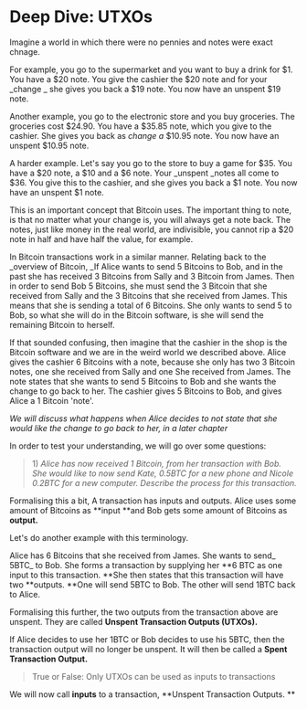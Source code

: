 # Deep Dive: UTXOs

Imagine a world in which there were no pennies and notes were exact chnage.

For example, you go to the supermarket and you want to buy a drink for $1. You have a $20 note. You give the cashier the $20 note and for your _change _ she gives you back a $19 note. You now have an unspent $19 note.

Another example, you go to the electronic store and you buy groceries. The groceries cost $24.90. You have a $35.85 note, which you give to the cashier. She gives you back as _change a_ $10.95 note. You now have an unspent $10.95 note.

A harder example. Let's say you go to the store to buy a game for $35. You have a $20 note, a $10 and a $6 note. Your \_unspent \_notes all come to $36. You give this to the cashier, and she gives you back a $1 note. You now have an unspent $1 note.

This is an important concept that Bitcoin uses. The important thing to note, is that no matter what your change is, you will always get a note back. The notes, just like money in the real world, are indivisible, you cannot rip a $20 note in half and have half the value, for example.

In Bitcoin transactions work in a similar manner. Relating back to the \_overview of Bitcoin, \_If Alice wants to send 5 Bitcoins to Bob, and in the past she has received 3 Bitcoins from Sally and 3 Bitcoin from James. Then  in order to send Bob 5 Bitcoins, she must send the 3 Bitcoin that she received from Sally and the 3 Bitcoins that she received from James. This means that she is sending a total of 6 Bitcoins. She only wants to send 5 to Bob, so what she will do in the Bitcoin software, is she will send the remaining Bitcoin to herself.

If that sounded confusing, then imagine that the cashier in the shop is the Bitcoin software and we are in the weird world we described above. Alice gives the cashier 6 Bitcoins with a note, because she only has two 3 Bitcoin notes, one she received from Sally and one She received from James. The note states that she wants to send 5 Bitcoins to Bob and she wants the change to go back to her. The cashier gives 5 Bitcoins to Bob, and gives Alice a 1 Bitcoin 'note'.

_We will discuss what happens when Alice decides to not state that she would like the change to go back to her, in a later chapter_

In order to test your understanding, we will go over some questions:

> 1\) _Alice has now received 1 Bitcoin, from her transaction with Bob. She would like to now send Kate, 0.5BTC for a new phone and Nicole 0.2BTC for a new computer. Describe the process for this transaction._

Formalising this a bit, A transaction has inputs and outputs. Alice uses some amount of Bitcoins as **input **and Bob gets some amount of Bitcoins as **output.**

Let's do another example with this terminology.

Alice has 6 Bitcoins that she received from James. She wants to send_ 5BTC_ to Bob. She forms a transaction by supplying her **6 BTC as one input to this transaction. **She then states that this transaction will have two **outputs. **One will send 5BTC to Bob. The other will send 1BTC back to Alice.

Formalising this further, the two outputs from the transaction above are unspent. They are called **Unspent Transaction Outputs \(UTXOs\).**

If Alice decides to use her 1BTC or Bob decides to use his 5BTC, then the transaction output will no longer be unspent. It will then be called a **Spent Transaction Output.**

> True or False: Only UTXOs can be used as inputs to transactions

We will now call **inputs** to a transaction, **Unspent Transaction Outputs. ** 

